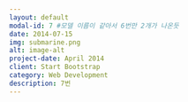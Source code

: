 ```yaml
---
layout: default
modal-id: 7 #모델 이름이 같아서 6번만 2개가 나온듯
date: 2014-07-15
img: submarine.png
alt: image-alt
project-date: April 2014
client: Start Bootstrap
category: Web Development
description: 7번
---
```

